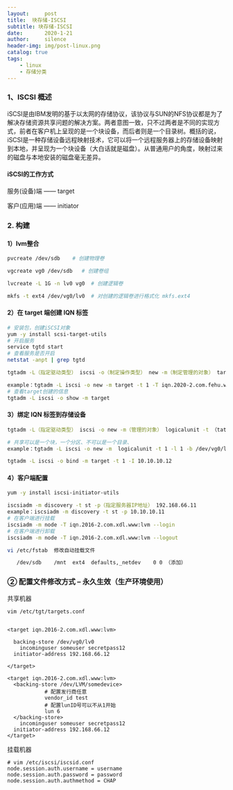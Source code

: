 ```yaml
---
layout:     post
title:  块存储-ISCSI
subtitle: 块存储-ISCSI
date:       2020-1-21
author:     silence
header-img: img/post-linux.png
catalog: true
tags:
    - linux
    - 存储分类
---
```


### 1、ISCSI 概述 

iSCSI是由IBM发明的基于以太网的存储协议，该协议与SUN的NFS协议都是为了解决存储资源共享问题的解决方案。两者意图一致，只不过两者是不同的实现方式，前者在客户机上呈现的是一个块设备，而后者则是一个目录树。概括的说，iSCSI是一种存储设备远程映射技术，它可以将一个远程服务器上的存储设备映射到本地，并呈现为一个块设备（大白话就是磁盘）。从普通用户的角度，映射过来的磁盘与本地安装的磁盘毫无差异。

#### iSCSI的工作方式 

服务(设备)端 —— target 

客户(应用)端 —— initiator 

### 2. 构建

#### 1）lvm整合

```bash
pvcreate /dev/sdb    # 创建物理卷

vgcreate vg0 /dev/sdb   # 创建卷组

lvcreate -L 1G -n lv0 vg0  # 创建逻辑卷

mkfs -t ext4 /dev/vg0/lv0  # 对创建的逻辑卷进行格式化 mkfs.ext4
```

#### 2）在 target **端创建 IQN** **标签**

```bash
# 安装包，创建iSCSI对象
yum -y install scsi-target-utils   
# 开启服务
service tgtd start   
# 查看服务是否开启
netstat -anpt | grep tgtd   

tgtadm -L（指定驱动类型） iscsi -o（制定操作类型） new -m（制定管理的对象） target -t （制定当前存储资源id号）1  -T（制定iqn标签，命名规则：iqn.创建年-月.域名反写：自定义） iqn.2016-2.com.xdl.www:lvm

example：tgtadm -L iscsi -o new -m target -t 1 -T iqn.2020-2.com.fehu.www:lvm
# 查看target创建的信息
tgtadm -L iscsi -o show -m target    
```

#### 3）绑定 IQN **标签到存储设备**

```bash
tgtadm -L（指定驱动类型） iscsi -o new -m（管理的对象） logicalunit -t （tat标签）1 -l（逻辑存储单元的标签） 1 -b（设备名称） /dev/vg0/lv0

# 共享可以是一个块，一个分区、不可以是一个目录、
example：tgtadm -L iscsi -o new -m  logicalunit -t 1 -l 1 -b /dev/vg0/lv0

tgtadm -L iscsi -o bind -m target -t 1 -I 10.10.10.12
```

#### **4）客户端配置**

```bash
yum -y install iscsi-initiator-utils

iscsiadm -m discovery -t st -p（指定服务器IP地址） 192.168.66.11 
example：iscsiadm -m discovery -t st -p 10.10.10.11 
# 在客户端进行挂载
iscsiadm -m node -T iqn.2016-2.com.xdl.www:lvm --login   
# 在客户端进行卸载
iscsiadm -m node -T iqn.2016-2.com.xdl.www:lvm --logout  

vi /etc/fstab  修改自动挂载文件

   /dev/sdb    /mnt  ext4  defaults,_netdev    0 0 （添加）
```

### ② 配置文件修改方式 – 永久生效（生产环境使用）

共享机器

```
vim /etc/tgt/targets.conf 


<target iqn.2016-2.com.xdl.www:lvm>
	
  backing-store /dev/vg0/lv0
	incominguser someuser secretpass12
  initiator-address 192.168.66.12

</target>

<target iqn.2016-2.com.xdl.www:lvm>
  <backing-store /dev/LVM/somedevice>
			# 配置发行商任意
			vendor_id test
			# 配置lunID号可以不从1开始
			lun 6
  </backing-store>
	incominguser someuser secretpass12
  initiator-address 192.168.66.12
</target>
```



挂载机器

```properties
# vim /etc/iscsi/iscsid.conf 
node.session.auth.username = username
node.session.auth.password = password
node.session.auth.authmethod = CHAP
```

